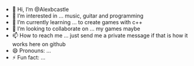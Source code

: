 - 👋 Hi, I’m @Alexbcastle
- 👀 I’m interested in ... music, guitar and programming
- 🌱 I’m currently learning ... to create games with c++
- 💞️ I’m looking to collaborate on ... my games maybe
- 📫 How to reach me ... just send me a private message if that is how it works here on github
- 😄 Pronouns: ... 
- ⚡ Fun fact: ...

<!---
Alexbcastle/Alexbcastle is a ✨ special ✨ repository because its `README.md` (this file) appears on your GitHub profile.
You can click the Preview link to take a look at your changes.
--->
